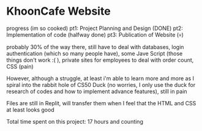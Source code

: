 # KhoonCafe Website

progress (im so cooked)
pt1: Project Planning and Design (DONE)
pt2: Implementation of code (halfway done)
pt3: Publication of Website (:skull:)

probably 30% of the way there, still have to deal with databases, login authentication (which so many people have),
some Jave Script (those things don't work :( ), private sites for employees to deal with order count, CSS (pain)

However, although a struggle, at least i'm able to learn more and more as I spiral into the rabbit hole of CS50 Duck 
(no worries, I only use the duck for research of codes and how to implement advance features), still in pain

Files are still in Replit, will transfer them when I feel that the HTML and CSS at least looks good

Total time spent on this project: 17 hours and counting

